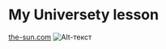 # My Universety lesson
[the-sun.com](https://www.the-sun.com/wp-content/uploads/sites/6/2023/10/KS-crunchy-cat-comp.jpg?w=620)
![Alt-текст](https://www.the-sun.com/wp-content/uploads/sites/6/2023/10/KS-crunchy-cat-comp.jpg?w=620 "Орк")
